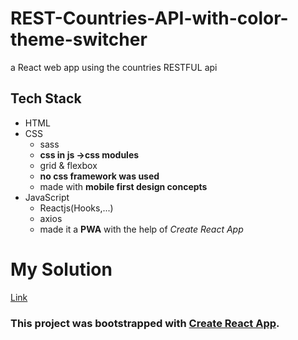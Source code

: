 # REST-Countries-API-with-color-theme-switcher
a React web app using the countries RESTFUL api

## Tech Stack
* HTML
* CSS
    * sass
    * **css in js ->css modules**
    * grid & flexbox
    * **no css framework was used**
    * made with **mobile first design concepts**
* JavaScript
    * Reactjs(Hooks,...)
    * axios
    * made it a **PWA** with the help of *Create React App*
# My Solution
[Link](https://sinamoraddar.github.io/REST-Countries-API-with-color-theme-switcher/)

### This project was bootstrapped with [Create React App](https://github.com/facebook/create-react-app).
